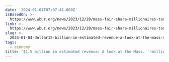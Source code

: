 ```yaml
---
date: '2024-01-04T07:07:41.000Z'
isBasedOn: >-
  https://www.wbur.org/news/2023/12/28/mass-fair-share-millionaires-tax-anniversary-revenue
link: >-
  https://www.wbur.org/news/2023/12/28/mass-fair-share-millionaires-tax-anniversary-revenue
slug: >-
  2024-01-04-dollar15-billion-in-estimated-revenue-a-look-at-the-mass-millionaires-tax
tags:
  - economy
title: '$1.5 billion in estimated revenue: A look at the Mass. ''millionaire''s tax'' '
---
```


